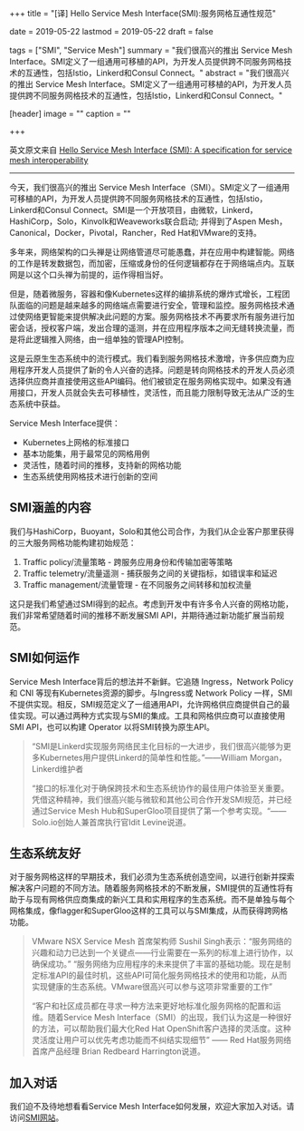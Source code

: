 +++
title = "[译] Hello Service Mesh Interface(SMI):服务网格互通性规范"

date = 2019-05-22
lastmod = 2019-05-22
draft = false

tags = ["SMI", "Service Mesh"]
summary = "我们很高兴的推出 Service Mesh Interface。SMI定义了一组通用可移植的API，为开发人员提供跨不同服务网格技术的互通性，包括Istio，Linkerd和Consul Connect。"
abstract = "我们很高兴的推出 Service Mesh Interface。SMI定义了一组通用可移植的API，为开发人员提供跨不同服务网格技术的互通性，包括Istio，Linkerd和Consul Connect。"

[header]
image = ""
caption = ""

+++

英文原文来自 [Hello Service Mesh Interface (SMI): A specification for service mesh interoperability](https://msft.today/hello-service-mesh-interface-smi-a-specification-for-service-mesh-interoperability/)

------

今天，我们很高兴的推出 Service Mesh Interface（SMI）。SMI定义了一组通用可移植的API，为开发人员提供跨不同服务网格技术的互通性，包括Istio，Linkerd和Consul Connect。SMI是一个开放项目，由微软，Linkerd，HashiCorp，Solo，Kinvolk和Weaveworks联合启动; 并得到了Aspen Mesh，Canonical，Docker，Pivotal，Rancher，Red Hat和VMware的支持。

多年来，网络架构的口头禅是让网络管道尽可能愚蠢，并在应用中构建智能。网络的工作是转发数据包，而加密，压缩或身份的任何逻辑都存在于网络端点内。互联网是以这个口头禅为前提的，运作得相当好。

但是，随着微服务，容器和像Kubernetes这样的编排系统的爆炸式增长，工程团队面临的问题是越来越多的网络端点需要进行安全，管理和监控。服务网格技术通过使网络更智能来提供解决此问题的方案。服务网格技术不再要求所有服务进行加密会话，授权客户端，发出合理的遥测，并在应用程序版本之间无缝转换流量，而是将此逻辑推入网络，由一组单独的管理API控制。

这是云原生生态系统中的流行模式。我们看到服务网格技术激增，许多供应商为应用程序开发人员提供了新的令人兴奋的选择。问题是转向网格技术的开发人员必须选择供应商并直接使用这些API编码。他们被锁定在服务网格实现中。如果没有通用接口，开发人员就会失去可移植性，灵活性，而且能力限制导致无法从广泛的生态系统中获益。

Service Mesh Interface提供：

- Kubernetes上网格的标准接口
- 基本功能集，用于最常见的网格用例
- 灵活性，随着时间的推移，支持新的网格功能
- 生态系统使用网格技术进行创新的空间

## SMI涵盖的内容

我们与HashiCorp，Buoyant，Solo和其他公司合作，为我们从企业客户那里获得的三大服务网格功能构建初始规范：

1. Traffic policy/流量策略 - 跨服务应用身份和传输加密等策略
2. Traffic telemetry/流量遥测 - 捕获服务之间的关键指标，如错误率和延迟
3. Traffic management/流量管理 - 在不同服务之间转移和加权流量

这只是我们希望通过SMI得到的起点。考虑到开发中有许多令人兴奋的网格功能，我们非常希望随着时间的推移不断发展SMI API，并期待通过新功能扩展当前规范。

## SMI如何运作

Service Mesh Interface背后的想法并不新鲜。它追随 Ingress，Network Policy 和 CNI 等现有Kubernetes资源的脚步。与Ingress或 Network Policy 一样，SMI不提供实现。相反，SMI规范定义了一组通用API，允许网格供应商提供自己的最佳实现。可以通过两种方式实现与SMI的集成。工具和网格供应商可以直接使用SMI API，也可以构建 Operator 以将SMI转换为原生API。

> “SMI是Linkerd实现服务网络民主化目标的一大进步，我们很高兴能够为更多Kubernetes用户提供Linkerd的简单性和性能。”——William Morgan，Linkerd维护者
>
> “接口的标准化对于确保跨技术和生态系统协作的最佳用户体验至关重要。凭借这种精神，我们很高兴能与微软和其他公司合作开发SMI规范，并已经通过Service Mesh Hub和SuperGloo项目提供了第一个参考实现。“——Solo.io创始人兼首席执行官Idit Levine说道。

## 生态系统友好

对于服务网格这样的早期技术，我们必须为生态系统创造空间，以进行创新并探索解决客户问题的不同方法。随着服务网格技术的不断发展，SMI提供的互通性将有助于与现有网格供应商集成的新兴工具和实用程序的生态系统。而不是单独与每个网格集成，像flagger和SuperGloo这样的工具可以与SMI集成，从而获得跨网格功能。

> VMware NSX Service Mesh 首席架构师 Sushil Singh表示：“服务网络的兴趣和动力已达到一个关键点——行业需要在一系列的标准上进行协作，以确保成功。” “服务网络为应用程序的未来提供了丰富的基础功能。现在是制定标准API的最佳时机，这些API可简化服务网格技术的使用和功能，从而实现健康的生态系统。VMware很高兴可以参与这项非常重要的工作”
>
> “客户和社区成员都在寻求一种方法来更好地标准化服务网格的配置和运维。随着Service Mesh Interface（SMI）的出现，我们认为这是一种很好的方法，可以帮助我们最大化Red Hat OpenShift客户选择的灵活度。这种灵活度让用户可以优先考虑功能而不纠结实现细节” —— Red Hat服务网络首席产品经理 Brian Redbeard Harrington说道。

## 加入对话

我们迫不及待地想看看Service Mesh Interface如何发展，欢迎大家加入对话。请访问[SMI网站](https://smi-spec.io/)。

